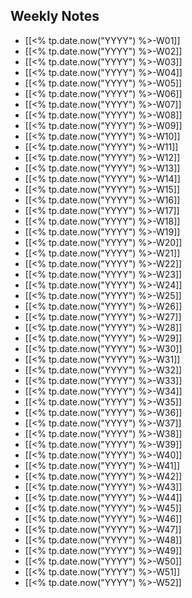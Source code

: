 ## Weekly Notes

- [[<% tp.date.now("YYYY") %>-W01]]
- [[<% tp.date.now("YYYY") %>-W02]]
- [[<% tp.date.now("YYYY") %>-W03]]
- [[<% tp.date.now("YYYY") %>-W04]]
- [[<% tp.date.now("YYYY") %>-W05]]
- [[<% tp.date.now("YYYY") %>-W06]]
- [[<% tp.date.now("YYYY") %>-W07]]
- [[<% tp.date.now("YYYY") %>-W08]]
- [[<% tp.date.now("YYYY") %>-W09]]
- [[<% tp.date.now("YYYY") %>-W10]]
- [[<% tp.date.now("YYYY") %>-W11]]
- [[<% tp.date.now("YYYY") %>-W12]]
- [[<% tp.date.now("YYYY") %>-W13]]
- [[<% tp.date.now("YYYY") %>-W14]]
- [[<% tp.date.now("YYYY") %>-W15]]
- [[<% tp.date.now("YYYY") %>-W16]]
- [[<% tp.date.now("YYYY") %>-W17]]
- [[<% tp.date.now("YYYY") %>-W18]]
- [[<% tp.date.now("YYYY") %>-W19]]
- [[<% tp.date.now("YYYY") %>-W20]]
- [[<% tp.date.now("YYYY") %>-W21]]
- [[<% tp.date.now("YYYY") %>-W22]]
- [[<% tp.date.now("YYYY") %>-W23]]
- [[<% tp.date.now("YYYY") %>-W24]]
- [[<% tp.date.now("YYYY") %>-W25]]
- [[<% tp.date.now("YYYY") %>-W26]]
- [[<% tp.date.now("YYYY") %>-W27]]
- [[<% tp.date.now("YYYY") %>-W28]]
- [[<% tp.date.now("YYYY") %>-W29]]
- [[<% tp.date.now("YYYY") %>-W30]]
- [[<% tp.date.now("YYYY") %>-W31]]
- [[<% tp.date.now("YYYY") %>-W32]]
- [[<% tp.date.now("YYYY") %>-W33]]
- [[<% tp.date.now("YYYY") %>-W34]]
- [[<% tp.date.now("YYYY") %>-W35]]
- [[<% tp.date.now("YYYY") %>-W36]]
- [[<% tp.date.now("YYYY") %>-W37]]
- [[<% tp.date.now("YYYY") %>-W38]]
- [[<% tp.date.now("YYYY") %>-W39]]
- [[<% tp.date.now("YYYY") %>-W40]]
- [[<% tp.date.now("YYYY") %>-W41]]
- [[<% tp.date.now("YYYY") %>-W42]]
- [[<% tp.date.now("YYYY") %>-W43]]
- [[<% tp.date.now("YYYY") %>-W44]]
- [[<% tp.date.now("YYYY") %>-W45]]
- [[<% tp.date.now("YYYY") %>-W46]]
- [[<% tp.date.now("YYYY") %>-W47]]
- [[<% tp.date.now("YYYY") %>-W48]]
- [[<% tp.date.now("YYYY") %>-W49]]
- [[<% tp.date.now("YYYY") %>-W50]]
- [[<% tp.date.now("YYYY") %>-W51]]
- [[<% tp.date.now("YYYY") %>-W52]]